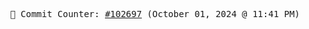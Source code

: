 <p align="center">
    <samp>
        📮 Commit Counter: <a href="https://github.com/Javascript-void0/Javascript-void0/commits/main">#102697</a> (October 01, 2024 @ 11:41 PM)
    </samp>
</p>